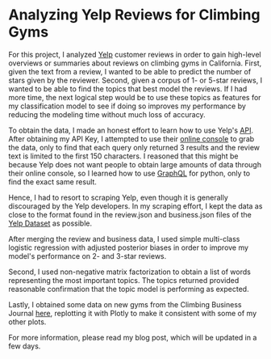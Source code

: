 # Analyzing Yelp Reviews for Climbing Gyms

For this project, I analyzed [Yelp](https://www.yelp.com) customer reviews in order to gain high-level overviews or summaries about reviews on climbing gyms in California. First, given the text from a review, I wanted to be able to predict the number of stars given by the reviewer. Second, given a corpus of 1- or 5-star reviews, I wanted to be able to find the topics that best model the reviews. If I had more time, the next logical step would be to use these topics as features for my classification model to see if doing so improves my performance by reducing the modeling time without much loss of accuracy.

To obtain the data, I made an honest effort to learn how to use Yelp's [API](https://www.yelp.com/developers/graphql/guides/requests). After obtaining my API Key, I attempted to use their [online console](https://www.yelp.com/developers/graphiql) to grab the data, only to find that each query only returned 3 results and the review text is limited to the first 150 characters. I reasoned that this might be because Yelp does not want people to obtain large amounts of data through their online console, so I learned how to use [GraphQL](https://github.com/graphql-python/gql) for python, only to find the exact same result.

Hence, I had to resort to scraping Yelp, even though it is generally discouraged by the Yelp developers. In my scraping effort, I kept the data as close to the format found in the review.json and business.json files of the [Yelp Dataset](https://www.yelp.com/dataset/challenge) as possible.

After merging the review and business data, I used simple multi-class logistic regression with adjusted posterior biases in order to improve my model's performance on 2- and 3-star reviews.

Second, I used non-negative matrix factorization to obtain a list of words representing the most important topics. The topics returned provided reasonable confirmation that the topic model is performing as expected.

Lastly, I obtained some data on new gyms from the Climbing Business Journal [here](http://www.climbingbusinessjournal.com/gyms-and-trends-of-2016/), replotting it with Plotly to make it consistent with some of my other plots.

For more information, please read my blog post, which will be updated in a few days.